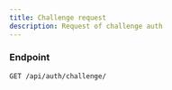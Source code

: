 ```yaml
---
title: Challenge request
description: Request of challenge auth
---
```


### Endpoint

```bash
GET /api/auth/challenge/
```

